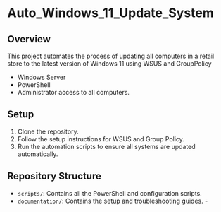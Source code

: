 # Auto_Windows_11_Update_System

## Overview 
This project automates the process of updating all computers in a retail store to the latest version of Windows 11 using WSUS and GroupPolicy
- Windows Server
- PowerShell
- Administrator access to all computers.

## Setup 
1. Clone the repository.
2.  Follow the setup instructions for WSUS and Group Policy.
3.  Run the automation scripts to ensure all systems are updated automatically.

## Repository Structure 
- `scripts/`: Contains all the PowerShell and configuration scripts.
- `documentation/`: Contains the setup and troubleshooting guides. - 

